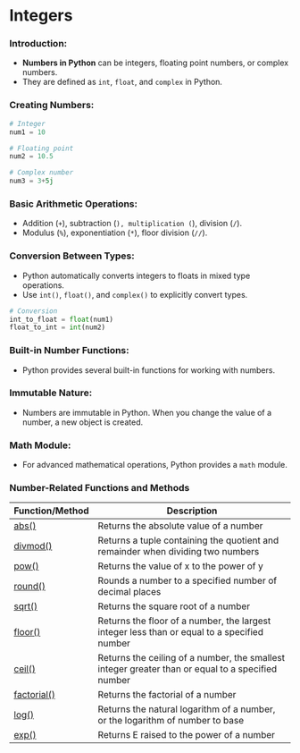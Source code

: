 # Integers

### Introduction:

- **Numbers in Python** can be integers, floating point numbers, or complex numbers.
- They are defined as `int`, `float`, and `complex` in Python.

### Creating Numbers:

```python
# Integer
num1 = 10

# Floating point
num2 = 10.5

# Complex number
num3 = 3+5j

```

### Basic Arithmetic Operations:

- Addition (`+`), subtraction (``), multiplication (``), division (`/`).
- Modulus (`%`), exponentiation (`*`), floor division (`//`).

### Conversion Between Types:

- Python automatically converts integers to floats in mixed type operations.
- Use `int()`, `float()`, and `complex()` to explicitly convert types.

```python
# Conversion
int_to_float = float(num1)
float_to_int = int(num2)

```

### Built-in Number Functions:

- Python provides several built-in functions for working with numbers.

### Immutable Nature:

- Numbers are immutable in Python. When you change the value of a number, a new object is created.

### Math Module:

- For advanced mathematical operations, Python provides a `math` module.

### Number-Related Functions and Methods

| Function/Method | Description |
| --- | --- |
| [abs()](https://www.w3schools.com/python/ref_func_abs.asp) | Returns the absolute value of a number |
| [divmod()](https://www.w3schools.com/python/ref_func_divmod.asp) | Returns a tuple containing the quotient and remainder when dividing two numbers |
| [pow()](https://www.w3schools.com/python/ref_func_pow.asp) | Returns the value of x to the power of y |
| [round()](https://www.w3schools.com/python/ref_func_round.asp) | Rounds a number to a specified number of decimal places |
| [sqrt()](https://www.w3schools.com/python/ref_math_sqrt.asp) | Returns the square root of a number |
| [floor()](https://www.w3schools.com/python/ref_math_floor.asp) | Returns the floor of a number, the largest integer less than or equal to a specified number |
| [ceil()](https://www.w3schools.com/python/ref_math_ceil.asp) | Returns the ceiling of a number, the smallest integer greater than or equal to a specified number |
| [factorial()](https://www.w3schools.com/python/ref_math_factorial.asp) | Returns the factorial of a number |
| [log()](https://www.w3schools.com/python/ref_math_log.asp) | Returns the natural logarithm of a number, or the logarithm of number to base |
| [exp()](https://www.w3schools.com/python/ref_math_exp.asp) | Returns E raised to the power of a number |
